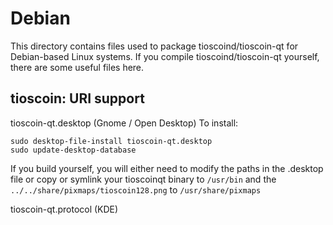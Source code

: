 
Debian
====================
This directory contains files used to package tioscoind/tioscoin-qt
for Debian-based Linux systems. If you compile tioscoind/tioscoin-qt yourself, there are some useful files here.

## tioscoin: URI support ##


tioscoin-qt.desktop  (Gnome / Open Desktop)
To install:

	sudo desktop-file-install tioscoin-qt.desktop
	sudo update-desktop-database

If you build yourself, you will either need to modify the paths in
the .desktop file or copy or symlink your tioscoinqt binary to `/usr/bin`
and the `../../share/pixmaps/tioscoin128.png` to `/usr/share/pixmaps`

tioscoin-qt.protocol (KDE)

